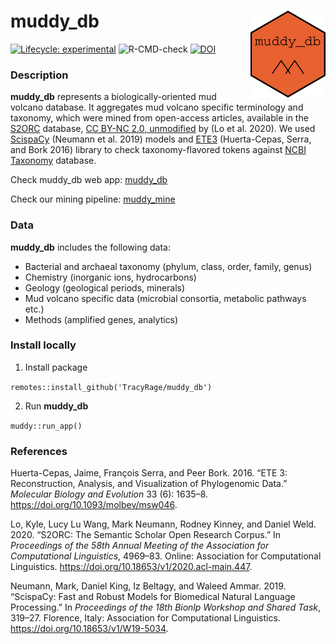 
<!-- README.md is generated from README.Rmd. Please edit that file -->

# muddy\_db <img src="man/figures/README-hex.png" align="right" alt="" width="120" />

<!-- badges: start -->

[![Lifecycle:
experimental](https://img.shields.io/badge/lifecycle-experimental-orange.svg)](https://www.tidyverse.org/lifecycle/#experimental)
![R-CMD-check](https://github.com/TracyRage/muddy_db/workflows/R-CMD-check/badge.svg)
[![DOI](https://zenodo.org/badge/330902563.svg)](https://zenodo.org/badge/latestdoi/330902563)
<!-- badges: end -->

### Description

**muddy\_db** represents a biologically-oriented mud volcano database.
It aggregates mud volcano specific terminology and taxonomy, which were
mined from open-access articles, available in the
[S2ORC](https://github.com/allenai/s2orc/) database, [CC BY-NC 2.0,
unmodified](https://creativecommons.org/licenses/by-nc/2.0/) by (Lo et
al. 2020). We used [ScispaCy](https://github.com/allenai/scispacy)
(Neumann et al. 2019) models and
[ETE3](https://github.com/etetoolkit/ete) (Huerta-Cepas, Serra, and Bork
2016) library to check taxonomy-flavored tokens against [NCBI
Taxonomy](ftp://ftp.ncbi.nlm.nih.gov/pub/taxonomy/) database.

Check muddy\_db web app:
[muddy\_db](https://muddy-db.shinyapps.io/muddy_db/)

Check our mining pipeline:
[muddy\_mine](https://github.com/TracyRage/muddy_mine)

### Data

**muddy\_db** includes the following data:

  - Bacterial and archaeal taxonomy (phylum, class, order, family,
    genus)
  - Chemistry (inorganic ions, hydrocarbons)
  - Geology (geological periods, minerals)
  - Mud volcano specific data (microbial consortia, metabolic pathways
    etc.)
  - Methods (amplified genes, analytics)

### Install locally

1.  Install package

`remotes::install_github('TracyRage/muddy_db')`

2.  Run **muddy\_db**

`muddy::run_app()`

### References

<div id="refs" class="references">

<div id="ref-cepas_2016">

Huerta-Cepas, Jaime, François Serra, and Peer Bork. 2016. “ETE 3:
Reconstruction, Analysis, and Visualization of Phylogenomic Data.”
*Molecular Biology and Evolution* 33 (6): 1635–8.
<https://doi.org/10.1093/molbev/msw046>.

</div>

<div id="ref-lo-wang-2020-s2orc">

Lo, Kyle, Lucy Lu Wang, Mark Neumann, Rodney Kinney, and Daniel Weld.
2020. “S2ORC: The Semantic Scholar Open Research Corpus.” In
*Proceedings of the 58th Annual Meeting of the Association for
Computational Linguistics*, 4969–83. Online: Association for
Computational Linguistics.
<https://doi.org/10.18653/v1/2020.acl-main.447>.

</div>

<div id="ref-neumann_2019_scispacy">

Neumann, Mark, Daniel King, Iz Beltagy, and Waleed Ammar. 2019.
“ScispaCy: Fast and Robust Models for Biomedical Natural Language
Processing.” In *Proceedings of the 18th Bionlp Workshop and Shared
Task*, 319–27. Florence, Italy: Association for Computational
Linguistics. <https://doi.org/10.18653/v1/W19-5034>.

</div>

</div>
